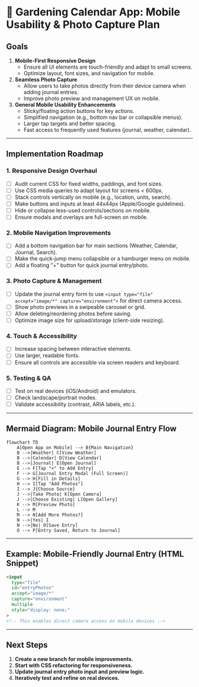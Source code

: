# 📱 Gardening Calendar App: Mobile Usability & Photo Capture Plan

## Goals

1. **Mobile-First Responsive Design**
   - Ensure all UI elements are touch-friendly and adapt to small screens.
   - Optimize layout, font sizes, and navigation for mobile.
2. **Seamless Photo Capture**
   - Allow users to take photos directly from their device camera when adding journal entries.
   - Improve photo preview and management UX on mobile.
3. **General Mobile Usability Enhancements**
   - Sticky/floating action buttons for key actions.
   - Simplified navigation (e.g., bottom nav bar or collapsible menus).
   - Larger tap targets and better spacing.
   - Fast access to frequently used features (journal, weather, calendar).

---

## Implementation Roadmap

### 1. Responsive Design Overhaul

- [ ] Audit current CSS for fixed widths, paddings, and font sizes.
- [ ] Use CSS media queries to adapt layout for screens < 600px.
- [ ] Stack controls vertically on mobile (e.g., location, units, search).
- [ ] Make buttons and inputs at least 44x44px (Apple/Google guidelines).
- [ ] Hide or collapse less-used controls/sections on mobile.
- [ ] Ensure modals and overlays are full-screen on mobile.

### 2. Mobile Navigation Improvements

- [ ] Add a bottom navigation bar for main sections (Weather, Calendar, Journal, Search).
- [ ] Make the quick-jump menu collapsible or a hamburger menu on mobile.
- [ ] Add a floating "+" button for quick journal entry/photo.

### 3. Photo Capture & Management

- [ ] Update the journal entry form to use `<input type="file" accept="image/*" capture="environment">` for direct camera access.
- [ ] Show photo previews in a swipeable carousel or grid.
- [ ] Allow deleting/reordering photos before saving.
- [ ] Optimize image size for upload/storage (client-side resizing).

### 4. Touch & Accessibility

- [ ] Increase spacing between interactive elements.
- [ ] Use larger, readable fonts.
- [ ] Ensure all controls are accessible via screen readers and keyboard.

### 5. Testing & QA

- [ ] Test on real devices (iOS/Android) and emulators.
- [ ] Check landscape/portrait modes.
- [ ] Validate accessibility (contrast, ARIA labels, etc.).

---

## Mermaid Diagram: Mobile Journal Entry Flow

```mermaid
flowchart TD
    A[Open App on Mobile] --> B{Main Navigation}
    B -->|Weather| C[View Weather]
    B -->|Calendar| D[View Calendar]
    B -->|Journal| E[Open Journal]
    E --> F[Tap "+" to Add Entry]
    F --> G[Journal Entry Modal (Full Screen)]
    G --> H[Fill in Details]
    H --> I[Tap "Add Photos"]
    I --> J{Choose Source}
    J -->|Take Photo| K[Open Camera]
    J -->|Choose Existing| L[Open Gallery]
    K --> M[Preview Photo]
    L --> M
    M --> N[Add More Photos?]
    N -->|Yes| I
    N -->|No| O[Save Entry]
    O --> P[Entry Saved, Return to Journal]
```

---

## Example: Mobile-Friendly Journal Entry (HTML Snippet)

```html
<input
  type="file"
  id="entryPhotos"
  accept="image/*"
  capture="environment"
  multiple
  style="display: none;"
>
<!-- This enables direct camera access on mobile devices -->
```

---

## Next Steps

1. **Create a new branch for mobile improvements.**
2. **Start with CSS refactoring for responsiveness.**
3. **Update journal entry photo input and preview logic.**
4. **Iteratively test and refine on real devices.** 
